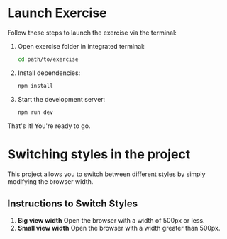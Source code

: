 # Launch Exercise

Follow these steps to launch the exercise via the terminal:

1. Open exercise folder in integrated terminal:

   ```bash
   cd path/to/exercise
   ```

2. Install dependencies:

   ```bash
   npm install
   ```

3. Start the development server:
   ```bash
   npm run dev
   ```

That's it! You're ready to go.

# Switching styles in the project

This project allows you to switch between different styles by simply modifying the browser width.

## Instructions to Switch Styles

1. **Big view width**
   Open the browser with a width of 500px or less.
2. **Small view width**
   Open the browser with a width greater than 500px.
